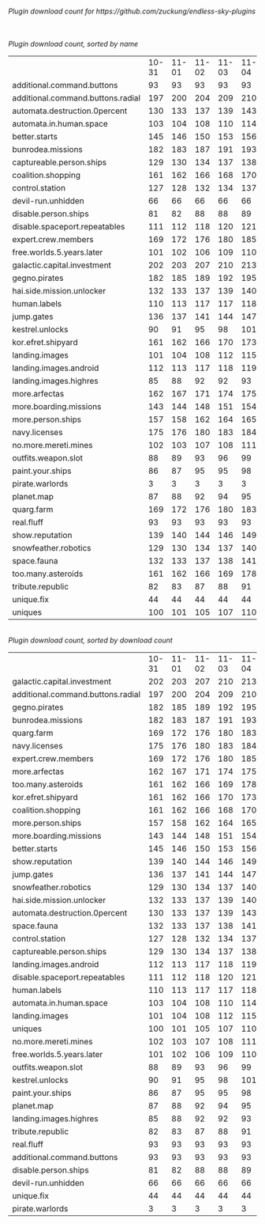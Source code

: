 <h6>Plugin download count for https://github.com/zuckung/endless-sky-plugins<br>
<br>
<h6>Plugin download count, sorted by name<br>
<table>
	<tr>
		<td></td>
		<td>10-31</td>
		<td>11-01</td>
		<td>11-02</td>
		<td>11-03</td>
		<td>11-04</td>
		<td>11-05</td>
		<td>11-06</td>
		<td>today +</td>
	</tr>
	<tr>
		<td>additional.command.buttons</td>
		<td>93</td>
		<td>93</td>
		<td>93</td>
		<td>93</td>
		<td>93</td>
		<td>93</td>
		<td>93</td>
		<td></td>
	</tr>
	<tr>
		<td>additional.command.buttons.radial</td>
		<td>197</td>
		<td>200</td>
		<td>204</td>
		<td>209</td>
		<td>210</td>
		<td>211</td>
		<td>211</td>
		<td></td>
	</tr>
	<tr>
		<td>automata.destruction.0percent</td>
		<td>130</td>
		<td>133</td>
		<td>137</td>
		<td>139</td>
		<td>143</td>
		<td>144</td>
		<td>144</td>
		<td></td>
	</tr>
	<tr>
		<td>automata.in.human.space</td>
		<td>103</td>
		<td>104</td>
		<td>108</td>
		<td>110</td>
		<td>114</td>
		<td>117</td>
		<td>117</td>
		<td></td>
	</tr>
	<tr>
		<td>better.starts</td>
		<td>145</td>
		<td>146</td>
		<td>150</td>
		<td>153</td>
		<td>156</td>
		<td>157</td>
		<td>157</td>
		<td></td>
	</tr>
	<tr>
		<td>bunrodea.missions</td>
		<td>182</td>
		<td>183</td>
		<td>187</td>
		<td>191</td>
		<td>193</td>
		<td>194</td>
		<td>196</td>
		<td>+ 2</td>
	</tr>
	<tr>
		<td>captureable.person.ships</td>
		<td>129</td>
		<td>130</td>
		<td>134</td>
		<td>137</td>
		<td>138</td>
		<td>139</td>
		<td>139</td>
		<td></td>
	</tr>
	<tr>
		<td>coalition.shopping</td>
		<td>161</td>
		<td>162</td>
		<td>166</td>
		<td>168</td>
		<td>170</td>
		<td>173</td>
		<td>175</td>
		<td>+ 2</td>
	</tr>
	<tr>
		<td>control.station</td>
		<td>127</td>
		<td>128</td>
		<td>132</td>
		<td>134</td>
		<td>137</td>
		<td>138</td>
		<td>140</td>
		<td>+ 2</td>
	</tr>
	<tr>
		<td>devil-run.unhidden</td>
		<td>66</td>
		<td>66</td>
		<td>66</td>
		<td>66</td>
		<td>66</td>
		<td>66</td>
		<td>66</td>
		<td></td>
	</tr>
	<tr>
		<td>disable.person.ships</td>
		<td>81</td>
		<td>82</td>
		<td>88</td>
		<td>88</td>
		<td>89</td>
		<td>90</td>
		<td>90</td>
		<td></td>
	</tr>
	<tr>
		<td>disable.spaceport.repeatables</td>
		<td>111</td>
		<td>112</td>
		<td>118</td>
		<td>120</td>
		<td>121</td>
		<td>122</td>
		<td>122</td>
		<td></td>
	</tr>
	<tr>
		<td>expert.crew.members</td>
		<td>169</td>
		<td>172</td>
		<td>176</td>
		<td>180</td>
		<td>185</td>
		<td>186</td>
		<td>186</td>
		<td></td>
	</tr>
	<tr>
		<td>free.worlds.5.years.later</td>
		<td>101</td>
		<td>102</td>
		<td>106</td>
		<td>109</td>
		<td>110</td>
		<td>111</td>
		<td>111</td>
		<td></td>
	</tr>
	<tr>
		<td>galactic.capital.investment</td>
		<td>202</td>
		<td>203</td>
		<td>207</td>
		<td>210</td>
		<td>213</td>
		<td>214</td>
		<td>214</td>
		<td></td>
	</tr>
	<tr>
		<td>gegno.pirates</td>
		<td>182</td>
		<td>185</td>
		<td>189</td>
		<td>192</td>
		<td>195</td>
		<td>196</td>
		<td>198</td>
		<td>+ 2</td>
	</tr>
	<tr>
		<td>hai.side.mission.unlocker</td>
		<td>132</td>
		<td>133</td>
		<td>137</td>
		<td>139</td>
		<td>140</td>
		<td>143</td>
		<td>145</td>
		<td>+ 2</td>
	</tr>
	<tr>
		<td>human.labels</td>
		<td>110</td>
		<td>113</td>
		<td>117</td>
		<td>117</td>
		<td>118</td>
		<td>119</td>
		<td>119</td>
		<td></td>
	</tr>
	<tr>
		<td>jump.gates</td>
		<td>136</td>
		<td>137</td>
		<td>141</td>
		<td>144</td>
		<td>147</td>
		<td>148</td>
		<td>148</td>
		<td></td>
	</tr>
	<tr>
		<td>kestrel.unlocks</td>
		<td>90</td>
		<td>91</td>
		<td>95</td>
		<td>98</td>
		<td>101</td>
		<td>102</td>
		<td>102</td>
		<td></td>
	</tr>
	<tr>
		<td>kor.efret.shipyard</td>
		<td>161</td>
		<td>162</td>
		<td>166</td>
		<td>170</td>
		<td>173</td>
		<td>174</td>
		<td>176</td>
		<td>+ 2</td>
	</tr>
	<tr>
		<td>landing.images</td>
		<td>101</td>
		<td>104</td>
		<td>108</td>
		<td>112</td>
		<td>115</td>
		<td>116</td>
		<td>116</td>
		<td></td>
	</tr>
	<tr>
		<td>landing.images.android</td>
		<td>112</td>
		<td>113</td>
		<td>117</td>
		<td>118</td>
		<td>119</td>
		<td>125</td>
		<td>125</td>
		<td></td>
	</tr>
	<tr>
		<td>landing.images.highres</td>
		<td>85</td>
		<td>88</td>
		<td>92</td>
		<td>92</td>
		<td>93</td>
		<td>96</td>
		<td>96</td>
		<td></td>
	</tr>
	<tr>
		<td>more.arfectas</td>
		<td>162</td>
		<td>167</td>
		<td>171</td>
		<td>174</td>
		<td>175</td>
		<td>182</td>
		<td>185</td>
		<td>+ 3</td>
	</tr>
	<tr>
		<td>more.boarding.missions</td>
		<td>143</td>
		<td>144</td>
		<td>148</td>
		<td>151</td>
		<td>154</td>
		<td>157</td>
		<td>157</td>
		<td></td>
	</tr>
	<tr>
		<td>more.person.ships</td>
		<td>157</td>
		<td>158</td>
		<td>162</td>
		<td>164</td>
		<td>165</td>
		<td>170</td>
		<td>170</td>
		<td></td>
	</tr>
	<tr>
		<td>navy.licenses</td>
		<td>175</td>
		<td>176</td>
		<td>180</td>
		<td>183</td>
		<td>184</td>
		<td>187</td>
		<td>190</td>
		<td>+ 3</td>
	</tr>
	<tr>
		<td>no.more.mereti.mines</td>
		<td>102</td>
		<td>103</td>
		<td>107</td>
		<td>108</td>
		<td>111</td>
		<td>112</td>
		<td>114</td>
		<td>+ 2</td>
	</tr>
	<tr>
		<td>outfits.weapon.slot</td>
		<td>88</td>
		<td>89</td>
		<td>93</td>
		<td>96</td>
		<td>99</td>
		<td>102</td>
		<td>102</td>
		<td></td>
	</tr>
	<tr>
		<td>paint.your.ships</td>
		<td>86</td>
		<td>87</td>
		<td>95</td>
		<td>95</td>
		<td>98</td>
		<td>101</td>
		<td>101</td>
		<td></td>
	</tr>
	<tr>
		<td>pirate.warlords</td>
		<td>3</td>
		<td>3</td>
		<td>3</td>
		<td>3</td>
		<td>3</td>
		<td>3</td>
		<td>3</td>
		<td></td>
	</tr>
	<tr>
		<td>planet.map</td>
		<td>87</td>
		<td>88</td>
		<td>92</td>
		<td>94</td>
		<td>95</td>
		<td>98</td>
		<td>98</td>
		<td></td>
	</tr>
	<tr>
		<td>quarg.farm</td>
		<td>169</td>
		<td>172</td>
		<td>176</td>
		<td>180</td>
		<td>183</td>
		<td>188</td>
		<td>190</td>
		<td>+ 2</td>
	</tr>
	<tr>
		<td>real.fluff</td>
		<td>93</td>
		<td>93</td>
		<td>93</td>
		<td>93</td>
		<td>93</td>
		<td>93</td>
		<td>93</td>
		<td></td>
	</tr>
	<tr>
		<td>show.reputation</td>
		<td>139</td>
		<td>140</td>
		<td>144</td>
		<td>146</td>
		<td>149</td>
		<td>152</td>
		<td>152</td>
		<td></td>
	</tr>
	<tr>
		<td>snowfeather.robotics</td>
		<td>129</td>
		<td>130</td>
		<td>134</td>
		<td>137</td>
		<td>140</td>
		<td>143</td>
		<td>145</td>
		<td>+ 2</td>
	</tr>
	<tr>
		<td>space.fauna</td>
		<td>132</td>
		<td>133</td>
		<td>137</td>
		<td>138</td>
		<td>141</td>
		<td>142</td>
		<td>142</td>
		<td></td>
	</tr>
	<tr>
		<td>too.many.asteroids</td>
		<td>161</td>
		<td>162</td>
		<td>166</td>
		<td>169</td>
		<td>178</td>
		<td>181</td>
		<td>183</td>
		<td>+ 2</td>
	</tr>
	<tr>
		<td>tribute.republic</td>
		<td>82</td>
		<td>83</td>
		<td>87</td>
		<td>88</td>
		<td>91</td>
		<td>92</td>
		<td>94</td>
		<td>+ 2</td>
	</tr>
	<tr>
		<td>unique.fix</td>
		<td>44</td>
		<td>44</td>
		<td>44</td>
		<td>44</td>
		<td>44</td>
		<td>44</td>
		<td>44</td>
		<td></td>
	</tr>
	<tr>
		<td>uniques</td>
		<td>100</td>
		<td>101</td>
		<td>105</td>
		<td>107</td>
		<td>110</td>
		<td>115</td>
		<td>115</td>
		<td></td>
	</tr>
</table>
</h6>
<h6>Plugin download count, sorted by download count<br>
<table>
	<tr>
		<td></td>
		<td>10-31</td>
		<td>11-01</td>
		<td>11-02</td>
		<td>11-03</td>
		<td>11-04</td>
		<td>11-05</td>
		<td>11-06</td>
		<td>today +</td>
	</tr>
	<tr>
		<td>galactic.capital.investment</td>
		<td>202</td>
		<td>203</td>
		<td>207</td>
		<td>210</td>
		<td>213</td>
		<td>214</td>
		<td>214</td>
		<td></td>
	</tr>
	<tr>
		<td>additional.command.buttons.radial</td>
		<td>197</td>
		<td>200</td>
		<td>204</td>
		<td>209</td>
		<td>210</td>
		<td>211</td>
		<td>211</td>
		<td></td>
	</tr>
	<tr>
		<td>gegno.pirates</td>
		<td>182</td>
		<td>185</td>
		<td>189</td>
		<td>192</td>
		<td>195</td>
		<td>196</td>
		<td>198</td>
		<td>+ 2</td>
	</tr>
	<tr>
		<td>bunrodea.missions</td>
		<td>182</td>
		<td>183</td>
		<td>187</td>
		<td>191</td>
		<td>193</td>
		<td>194</td>
		<td>196</td>
		<td>+ 2</td>
	</tr>
	<tr>
		<td>quarg.farm</td>
		<td>169</td>
		<td>172</td>
		<td>176</td>
		<td>180</td>
		<td>183</td>
		<td>188</td>
		<td>190</td>
		<td>+ 2</td>
	</tr>
	<tr>
		<td>navy.licenses</td>
		<td>175</td>
		<td>176</td>
		<td>180</td>
		<td>183</td>
		<td>184</td>
		<td>187</td>
		<td>190</td>
		<td>+ 3</td>
	</tr>
	<tr>
		<td>expert.crew.members</td>
		<td>169</td>
		<td>172</td>
		<td>176</td>
		<td>180</td>
		<td>185</td>
		<td>186</td>
		<td>186</td>
		<td></td>
	</tr>
	<tr>
		<td>more.arfectas</td>
		<td>162</td>
		<td>167</td>
		<td>171</td>
		<td>174</td>
		<td>175</td>
		<td>182</td>
		<td>185</td>
		<td>+ 3</td>
	</tr>
	<tr>
		<td>too.many.asteroids</td>
		<td>161</td>
		<td>162</td>
		<td>166</td>
		<td>169</td>
		<td>178</td>
		<td>181</td>
		<td>183</td>
		<td>+ 2</td>
	</tr>
	<tr>
		<td>kor.efret.shipyard</td>
		<td>161</td>
		<td>162</td>
		<td>166</td>
		<td>170</td>
		<td>173</td>
		<td>174</td>
		<td>176</td>
		<td>+ 2</td>
	</tr>
	<tr>
		<td>coalition.shopping</td>
		<td>161</td>
		<td>162</td>
		<td>166</td>
		<td>168</td>
		<td>170</td>
		<td>173</td>
		<td>175</td>
		<td>+ 2</td>
	</tr>
	<tr>
		<td>more.person.ships</td>
		<td>157</td>
		<td>158</td>
		<td>162</td>
		<td>164</td>
		<td>165</td>
		<td>170</td>
		<td>170</td>
		<td></td>
	</tr>
	<tr>
		<td>more.boarding.missions</td>
		<td>143</td>
		<td>144</td>
		<td>148</td>
		<td>151</td>
		<td>154</td>
		<td>157</td>
		<td>157</td>
		<td></td>
	</tr>
	<tr>
		<td>better.starts</td>
		<td>145</td>
		<td>146</td>
		<td>150</td>
		<td>153</td>
		<td>156</td>
		<td>157</td>
		<td>157</td>
		<td></td>
	</tr>
	<tr>
		<td>show.reputation</td>
		<td>139</td>
		<td>140</td>
		<td>144</td>
		<td>146</td>
		<td>149</td>
		<td>152</td>
		<td>152</td>
		<td></td>
	</tr>
	<tr>
		<td>jump.gates</td>
		<td>136</td>
		<td>137</td>
		<td>141</td>
		<td>144</td>
		<td>147</td>
		<td>148</td>
		<td>148</td>
		<td></td>
	</tr>
	<tr>
		<td>snowfeather.robotics</td>
		<td>129</td>
		<td>130</td>
		<td>134</td>
		<td>137</td>
		<td>140</td>
		<td>143</td>
		<td>145</td>
		<td>+ 2</td>
	</tr>
	<tr>
		<td>hai.side.mission.unlocker</td>
		<td>132</td>
		<td>133</td>
		<td>137</td>
		<td>139</td>
		<td>140</td>
		<td>143</td>
		<td>145</td>
		<td>+ 2</td>
	</tr>
	<tr>
		<td>automata.destruction.0percent</td>
		<td>130</td>
		<td>133</td>
		<td>137</td>
		<td>139</td>
		<td>143</td>
		<td>144</td>
		<td>144</td>
		<td></td>
	</tr>
	<tr>
		<td>space.fauna</td>
		<td>132</td>
		<td>133</td>
		<td>137</td>
		<td>138</td>
		<td>141</td>
		<td>142</td>
		<td>142</td>
		<td></td>
	</tr>
	<tr>
		<td>control.station</td>
		<td>127</td>
		<td>128</td>
		<td>132</td>
		<td>134</td>
		<td>137</td>
		<td>138</td>
		<td>140</td>
		<td>+ 2</td>
	</tr>
	<tr>
		<td>captureable.person.ships</td>
		<td>129</td>
		<td>130</td>
		<td>134</td>
		<td>137</td>
		<td>138</td>
		<td>139</td>
		<td>139</td>
		<td></td>
	</tr>
	<tr>
		<td>landing.images.android</td>
		<td>112</td>
		<td>113</td>
		<td>117</td>
		<td>118</td>
		<td>119</td>
		<td>125</td>
		<td>125</td>
		<td></td>
	</tr>
	<tr>
		<td>disable.spaceport.repeatables</td>
		<td>111</td>
		<td>112</td>
		<td>118</td>
		<td>120</td>
		<td>121</td>
		<td>122</td>
		<td>122</td>
		<td></td>
	</tr>
	<tr>
		<td>human.labels</td>
		<td>110</td>
		<td>113</td>
		<td>117</td>
		<td>117</td>
		<td>118</td>
		<td>119</td>
		<td>119</td>
		<td></td>
	</tr>
	<tr>
		<td>automata.in.human.space</td>
		<td>103</td>
		<td>104</td>
		<td>108</td>
		<td>110</td>
		<td>114</td>
		<td>117</td>
		<td>117</td>
		<td></td>
	</tr>
	<tr>
		<td>landing.images</td>
		<td>101</td>
		<td>104</td>
		<td>108</td>
		<td>112</td>
		<td>115</td>
		<td>116</td>
		<td>116</td>
		<td></td>
	</tr>
	<tr>
		<td>uniques</td>
		<td>100</td>
		<td>101</td>
		<td>105</td>
		<td>107</td>
		<td>110</td>
		<td>115</td>
		<td>115</td>
		<td></td>
	</tr>
	<tr>
		<td>no.more.mereti.mines</td>
		<td>102</td>
		<td>103</td>
		<td>107</td>
		<td>108</td>
		<td>111</td>
		<td>112</td>
		<td>114</td>
		<td>+ 2</td>
	</tr>
	<tr>
		<td>free.worlds.5.years.later</td>
		<td>101</td>
		<td>102</td>
		<td>106</td>
		<td>109</td>
		<td>110</td>
		<td>111</td>
		<td>111</td>
		<td></td>
	</tr>
	<tr>
		<td>outfits.weapon.slot</td>
		<td>88</td>
		<td>89</td>
		<td>93</td>
		<td>96</td>
		<td>99</td>
		<td>102</td>
		<td>102</td>
		<td></td>
	</tr>
	<tr>
		<td>kestrel.unlocks</td>
		<td>90</td>
		<td>91</td>
		<td>95</td>
		<td>98</td>
		<td>101</td>
		<td>102</td>
		<td>102</td>
		<td></td>
	</tr>
	<tr>
		<td>paint.your.ships</td>
		<td>86</td>
		<td>87</td>
		<td>95</td>
		<td>95</td>
		<td>98</td>
		<td>101</td>
		<td>101</td>
		<td></td>
	</tr>
	<tr>
		<td>planet.map</td>
		<td>87</td>
		<td>88</td>
		<td>92</td>
		<td>94</td>
		<td>95</td>
		<td>98</td>
		<td>98</td>
		<td></td>
	</tr>
	<tr>
		<td>landing.images.highres</td>
		<td>85</td>
		<td>88</td>
		<td>92</td>
		<td>92</td>
		<td>93</td>
		<td>96</td>
		<td>96</td>
		<td></td>
	</tr>
	<tr>
		<td>tribute.republic</td>
		<td>82</td>
		<td>83</td>
		<td>87</td>
		<td>88</td>
		<td>91</td>
		<td>92</td>
		<td>94</td>
		<td>+ 2</td>
	</tr>
	<tr>
		<td>real.fluff</td>
		<td>93</td>
		<td>93</td>
		<td>93</td>
		<td>93</td>
		<td>93</td>
		<td>93</td>
		<td>93</td>
		<td></td>
	</tr>
	<tr>
		<td>additional.command.buttons</td>
		<td>93</td>
		<td>93</td>
		<td>93</td>
		<td>93</td>
		<td>93</td>
		<td>93</td>
		<td>93</td>
		<td></td>
	</tr>
	<tr>
		<td>disable.person.ships</td>
		<td>81</td>
		<td>82</td>
		<td>88</td>
		<td>88</td>
		<td>89</td>
		<td>90</td>
		<td>90</td>
		<td></td>
	</tr>
	<tr>
		<td>devil-run.unhidden</td>
		<td>66</td>
		<td>66</td>
		<td>66</td>
		<td>66</td>
		<td>66</td>
		<td>66</td>
		<td>66</td>
		<td></td>
	</tr>
	<tr>
		<td>unique.fix</td>
		<td>44</td>
		<td>44</td>
		<td>44</td>
		<td>44</td>
		<td>44</td>
		<td>44</td>
		<td>44</td>
		<td></td>
	</tr>
	<tr>
		<td>pirate.warlords</td>
		<td>3</td>
		<td>3</td>
		<td>3</td>
		<td>3</td>
		<td>3</td>
		<td>3</td>
		<td>3</td>
		<td></td>
	</tr>
</table>
</h6>
